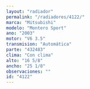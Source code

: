 ```yaml
---
layout: "radiador"
permalink: "/radiadores/4122/"
marca: "Mitsubishi"
modelo: "Montero Sport"
ano: "2003"
motor: "V6 3.5"
transmision: "Automática"
parte: "432483"
clima: "Con clima"
alto: "16 5/8"
ancho: "25 1/8"
observaciones: ""
id: "4122"
---
```


